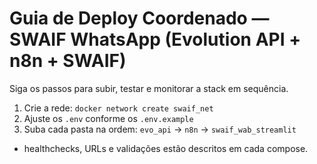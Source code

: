 # Guia de Deploy Coordenado — SWAIF WhatsApp (Evolution API + n8n + SWAIF)
Siga os passos para subir, testar e monitorar a stack em sequência.

1) Crie a rede: `docker network create swaif_net`
2) Ajuste os `.env` conforme os `.env.example`
3) Suba cada pasta na ordem: `evo_api` → `n8n` → `swaif_wab_streamlit`
- healthchecks, URLs e validações estão descritos em cada compose.
